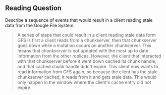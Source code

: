 ## Reading Question
Describe a sequence of events that would result in a client reading stale data from the Google File System.

>A series of steps that could result in a client reading stale data form GFS is first a client reads from a chunkserver,  then that chunkserver goes down while a mutation occurs on another chunkserver. This means that chunkserver is not updated with the most up to date information from the other replicas. However, the client that interacted with that chunkserver before it went down cached its chunk handle, and that cached chunk handle didn't expire. This client now wants to read information from GFS again, so because the client has the stale chunkserver cached, it reads from it and gets stale data. This would only happen in the window where the client's cache entry did not expire.